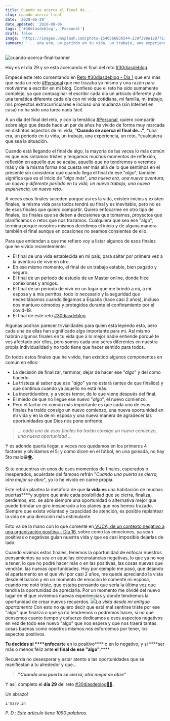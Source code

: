 ```yaml
---
title: Cuando se acerca el final de...
slug: cuando-acerca-final
date: '2020-06-29'
date_updated: '2020-08-06'
tags: ['#30díasdeblog', 'Personal']
draft: false
image: 'https://images.unsplash.com/photo-1540566836544-239f398e1287?ixlib=rb-1.2.1&q=80&fm=jpg&crop=entropy&cs=tinysrgb&w=2000&fit=max&ixid=eyJhcHBfaWQiOjExNzczfQ'
summary: '... una era, un período en tu vida, un trabajo, una experiencia, un reto o cualquiera que sea la situación.'
---
```


![cuando-acerca-final-banner](https://images.unsplash.com/photo-1540566836544-239f398e1287?ixlib=rb-1.2.1&q=80&fm=jpg&crop=entropy&cs=tinysrgb&w=2000&fit=max&ixid=eyJhcHBfaWQiOjExNzczfQ)

Hoy es el día 29 y se está acercando el final del reto [#30díasdeblog](/tag/30diasdeblog/).

Empecé este reto comentando en [Reto #30díasdeblog - Día 1](/reto-30-dias/) que era más que nada un reto [#Personal](/tag/personal/) que me trazaba yo mismo y una razón para motivarme a escribir en mi blog. Confieso que el reto ha sido sumamente complejo, ya que compaginar el escribir cada día un artículo diferente y de una temática diferente cada día con mi vida cotidiana, mi familia, mi trabajo, mis proyectos extracurriculares e incluso una mudanza (sin Internet en casa) no ha sido una tarea nada fácil.

A un día del final del reto, y con la temática [#Personal](/tag/personal/), quiero compartir sobre algo que desde hace un par de años he vivido de forma muy marcada en distintos aspectos de mi vida, "**Cuando se acerca el final de..."**, *una era, un período en tu vida, un trabajo, una experiencia, un reto, *cualquiera que sea la situación.

Cuando está llegando el final de algo, la mayoría de las veces lo más común es que nos sintamos tristes y tengamos muchos momentos de reflexión, reflexión en aquello que se acaba, aquello que no tendremos o veremos más y de la misma forma nos cuesta ver más allá de lo que sentimos en el presente sin considerar que cuando llega el final de ese "_algo_", también significa que es el inicio de "_algo más_", _una nueva era, una nueva aventura, un nuevo y diferente período en tu vida, un nuevo trabajo, una nueva experiencia, un nuevo reto._

A veces esos finales suceden porque así es la vida, existen inicios y existen finales, la misma vida para todos tendrá su final y es inevitable, pero no es de esos finales que quiero compartir. Quiero enfocarme en otro tipo de finales, los finales que se deben a decisiones que tomamos, proyectos que planificamos o retos que nos trazamos. Cualquiera que sea ese "algo", termina porque nosotros mismos decidimos el inicio y de alguna manera también el final aunque en ocasiones no seamos consientes de ello.

Para que entiendan a que me refiero voy a listar algunos de esos finales que he vivido recientemente:

- El final de una vida establecida en mi país, para saltar por primera vez a la aventura de vivir en otro.
- En ese mismo momento, el final de un trabajo estable, bien pagado y seguro.
- El final de un periodo de estudio de un Master online, donde hice conexiones y amigos.
- El final de un periodo de vivir en un lugar que me brindó a mi, a mi esposa y a mis perritos, todo lo necesario y la seguridad que necesitábamos cuando llegamos a España (hace casi 2 años), incluso nos mantuvo cómodos y protegidos durante el confinamiento por el covid-19.
- El final de este reto [#30díasdeblog](/tag/30diasdeblog/).

Algunas podrían parecer trivialidades para quien esta leyendo esto, pero cada una de ellas han significado algo importante para mi. Así mismo habrán algunos finales en tu vida que a lo mejor nadie entiende porqué te ves afectado por ellos, pero somos cada uno seres diferentes en nuestra propia individualidad y no todo tiene que hacer sentido para todos.

En todos estos finales que he vivido, han existido algunos componentes en común en ellos:

- La decisión de finalizar, terminar, dejar de hacer ese "_algo_" y del cómo hacerlo.
- La tristeza al saber que ese "_algo_" ya no estará (antes de que finalice) y que continua cuando ya aquello no está más.
- La incertidumbre, y a veces temor, de lo que viene después del final.
- El miedo de que no llegue ese nuevo "_algo_", el nuevo comienzo.
- Pero el factor en común más importante es que cada uno de esos finales ha traído consigo un nuevo comienzo, una nueva oportunidad en mi vida y en la de mi esposa y una nueva manera de agradecer las oportunidades que Dios nos pone enfrente.

> _... cada uno de esos finales ha traído consigo un nuevo comienzo, una nueva oportunidad ..._

Y es adonde quería llegar, a veces nos quedamos en los primeros 4 factores y olvidamos el 5; y como dicen en el fútbol, en una goleada, no hay 5to malo😁[**⚽**](https://emojipedia.org/soccer-ball/)**.**

Si te encuentras en unos de esos momentos de finales, esperados o inesperados, acuérdate del famoso refrán "_Cuando una puerta se cierra, otra mejor se abre_", yo lo he vivido en carne propia.

Este refrán plantea la metáfora de que **la vida es** una habitación de muchas puertas\*\*\*\*y sugiere que ante cada posibilidad que se cierra, finaliza, perdemos, etc. se abre siempre una oportunidad o alternativa mejor que puede brindar un giro inesperado a los planes que nos hemos trazado. Siempre que exista voluntad y capacidad de atención, es posible replantear la vida en una dirección más estimulante.

Esto va de la mano con lo que comenté en,[VUCA, de un contexto negativo a una organización positiva - Día 16](/vuca-organizacion-positiva/), sobre como las emociones, ya sean positivas o negativas guían nuestra vida y que es casi imposible dejarlas de lado.

Cuando vivimos estos finales, tenemos la oportunidad de enfocar nuestros pensamientos ya sea en aquellas circunstancias negativas, lo que ya no voy a tener, lo que no podré hacer más o en las positivas, las cosas nuevas que vendrán, las nuevas oportunidades. Hoy por ejemplo me pasó, que dejando el apartamento en el que viví por casi 2 años, me quedé apreciando la vista desde el balcón y en un momento de emoción le comenté mi esposa, cuando me notó triste, que estaba pensando que sería la última vez que tendría la oportunidad de apreciarla. Por un momento me olvidé del nuevo lugar en el que viviremos nuevas experiencias y donde tendremos la oportunidad de crear nuevos recuerdos.
![](https://digitalpress.fra1.cdn.digitaloceanspaces.com/cd0euxp/2020/06/IMG_20200629_172552.jpg)_La vista desde mi antiguo apartamento_
Con esto no quiero decir que está mal sentirse triste por ese "algo" que finaliza o que ya no tendremos o podremos hacer, si no que pensemos cuanto tiempo y esfuerzo dedicamos a esos aspectos negativos en vez de todo ese nuevo "algo" que nos espera y que nos traerá tantas cosas buenas como nosotros mismos nos esforcemos por tener, los aspectos positivos.

**Tu decides si \*\*\*\***enfocar**t**e en lo positivo\***\* o en lo negativo, y si \*\***ser más o menos feliz ante **el final de ese "algo"**.\*\*\*\*

Recuerda no desesperar y estar atento a las oportunidades que se manifiestan a tu alrededor y que...

> **"_Cuando una puerta se cierra, otra mejor se abre_"**

Y así, completo el **día 29** del reto [#30díasdeblog](/tag/30diasdeblog/)**[👨‍💻](https://emojipedia.org/man-technologist/).**

Un abrazo!

    i'marv.in

_P. D.: Este artículo tiene 1090 palabras._
